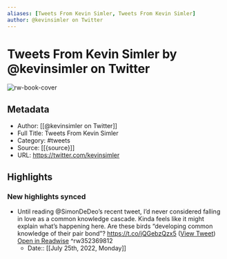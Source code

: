 ```yaml
---
aliases: [Tweets From Kevin Simler, Tweets From Kevin Simler]
author: @kevinsimler on Twitter
---
```

# Tweets From Kevin Simler by @kevinsimler on Twitter

![rw-book-cover](https://pbs.twimg.com/profile_images/788441788637995008/5VGR-AUN.jpg)

## Metadata
- Author: [[@kevinsimler on Twitter]]
- Full Title: Tweets From Kevin Simler
- Category: #tweets
- Source: [[{source}]]
- URL: https://twitter.com/kevinsimler

## Highlights
### New highlights synced
- Until reading @SimonDeDeo’s recent tweet, I’d never considered falling in love as a common knowledge cascade.
  Kinda feels like it might explain what’s happening here. Are these birds “developing common knowledge of their pair bond”? https://t.co/jQGebzQzx5 ([View Tweet](https://twitter.com/kevinsimler/status/1266587179536355328)) [Open in Readwise](https://readwise.io/open/352369812) ^rw352369812
    - Date:: [[July 25th, 2022, Monday]]
